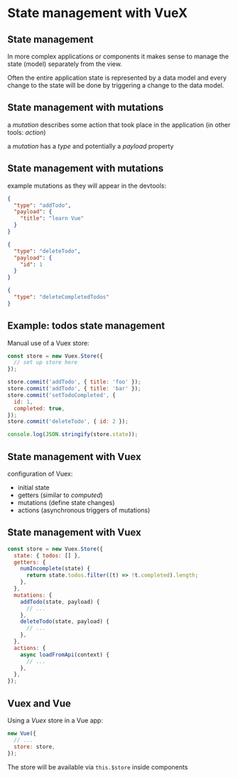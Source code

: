 # State management with VueX

## State management

In more complex applications or components it makes sense to manage the state (model) separately from the view.

Often the entire application state is represented by a data model and every change to the state will be done by triggering a change to the data model.

## State management with mutations

a _mutation_ describes some action that took place in the application (in other tools: _action_)

a _mutation_ has a _type_ and potentially a _payload_ property

## State management with mutations

example mutations as they will appear in the devtools:

```json
{
  "type": "addTodo",
  "payload": {
    "title": "learn Vue"
  }
}
```

```json
{
  "type": "deleteTodo",
  "payload": {
    "id": 1
  }
}
```

```json
{
  "type": "deleteCompletedTodos"
}
```

## Example: todos state management

Manual use of a Vuex store:

```js
const store = new Vuex.Store({
  // set up store here
});

store.commit('addTodo', { title: 'foo' });
store.commit('addTodo', { title: 'bar' });
store.commit('setTodoCompleted', {
  id: 1,
  completed: true,
});
store.commit('deleteTodo', { id: 2 });

console.log(JSON.stringify(store.state));
```

## State management with Vuex

configuration of Vuex:

- initial state
- getters (similar to _computed_)
- mutations (define state changes)
- actions (asynchronous triggers of mutations)

## State management with Vuex

```js
const store = new Vuex.Store({
  state: { todos: [] },
  getters: {
    numIncomplete(state) {
      return state.todos.filter((t) => !t.completed).length;
    },
  },
  mutations: {
    addTodo(state, payload) {
      // ...
    },
    deleteTodo(state, payload) {
      // ...
    },
  },
  actions: {
    async loadFromApi(context) {
      // ...
    },
  },
});
```

## Vuex and Vue

Using a _Vuex_ store in a Vue app:

```js
new Vue({
  // ...
  store: store,
});
```

The store will be available via `this.$store` inside components

